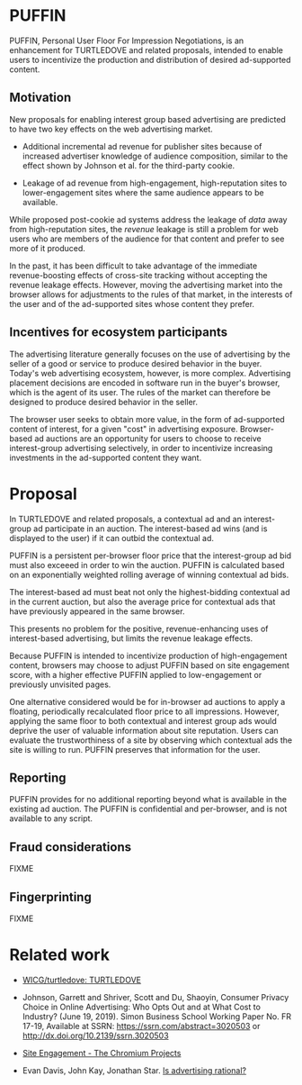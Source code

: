 # PUFFIN

PUFFIN, Personal User Floor For Impression Negotiations, is an enhancement
for TURTLEDOVE and related proposals, intended to enable users to 
incentivize the production and distribution of desired ad-supported content.


## Motivation

New proposals for enabling interest group based advertising are predicted
to have two key effects on the web advertising market.

 * Additional incremental ad revenue for publisher sites because of 
   increased advertiser knowledge
   of audience composition, similar to the effect shown by 
   Johnson et al. for the third-party cookie.

 * Leakage of ad revenue from high-engagement, high-reputation sites to
   lower-engagement sites where the same audience appears to be available.

While proposed post-cookie ad systems address the leakage of _data_ away
from high-reputation sites, the _revenue_ leakage is still a 
problem for web users who are members of the audience for that content
and prefer to see more of it produced.

In the past, it has been difficult to take advantage of the immediate 
revenue-boosting effects of cross-site tracking without accepting the
revenue leakage effects.  However, moving the advertising market into
the browser allows for adjustments to the rules of that market, in the
interests of the user and of the ad-supported sites whose content they
prefer.


## Incentives for ecosystem participants

The advertising literature generally focuses on the
use of advertising by the seller of a good
or service to produce desired behavior in the buyer.
Today's web advertising ecosystem, however, is
more complex.  Advertising placement decisions are encoded in
software run in the buyer's browser, which is the 
agent of its user.
The rules of the market can therefore be designed to produce
desired behavior in the seller.

The browser
user seeks to obtain more value, in the form of
ad-supported content of interest, for a given "cost"
in advertising exposure.  Browser-based ad auctions
are an opportunity for users to choose to receive
interest-group advertising selectively, in order to
incentivize increasing investments in the ad-supported
content they want.



# Proposal

In TURTLEDOVE and related proposals, a contextual ad and an interest-group ad
participate in an auction. The interest-based ad wins (and is displayed to the user)
if it can outbid the contextual ad.

PUFFIN is a persistent per-browser floor price that
the interest-group ad bid must also exceeed in order
to win the auction.  PUFFIN is calculated based on an
exponentially weighted rolling average of winning contextual
ad bids.

The interest-based ad must beat not only the highest-bidding
contextual ad in the current auction, but also the average price for contextual ads that have
previously appeared in the same browser.

This presents no problem for the positive, revenue-enhancing uses of interest-based
advertising, but limits the revenue leakage effects.

Because PUFFIN is intended to incentivize production of high-engagement content, 
browsers may choose to adjust PUFFIN based on site engagement score, with a higher
effective PUFFIN applied to low-engagement or previously unvisited pages.

One alternative considered would be for in-browser ad auctions to apply a
floating, periodically recalculated floor price to all impressions. However,
applying the same floor to both contextual and interest group ads would
deprive the user of valuable information about site reputation. Users
can evaluate the trustworthiness of a site by observing which contextual ads
the site is willing to run. PUFFIN preserves that information for the user.

## Reporting

PUFFIN provides for no additional reporting beyond
what is available in the existing ad auction.
The PUFFIN is confidential and per-browser, and is
not available to any script.

## Fraud considerations

FIXME

## Fingerprinting

FIXME


# Related work

 * [WICG/turtledove: TURTLEDOVE](https://github.com/WICG/turtledove)

 * Johnson, Garrett and Shriver, Scott and Du, Shaoyin, Consumer Privacy Choice in Online Advertising: Who Opts Out and at What Cost to Industry? (June 19, 2019). Simon Business School Working Paper No. FR 17-19, Available at SSRN: https://ssrn.com/abstract=3020503 or http://dx.doi.org/10.2139/ssrn.3020503 

 * [Site Engagement - The Chromium Projects](https://www.chromium.org/developers/design-documents/site-engagement)

 * Evan Davis, John Kay, Jonathan Star. [Is advertising rational?](https://onlinelibrary.wiley.com/doi/abs/10.1111/j.1467-8616.1991.tb00156.x)
